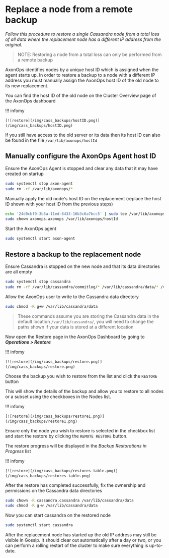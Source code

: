 # Replace a node from a remote backup

*Follow this procedure to restore a single Cassandra node from a total loss of all data where the replacement node
has a different IP address from the original.*

> NOTE: Restoring a node from a total loss can only be performed from a remote backup

AxonOps identifies nodes by a unique host ID which is assigned when the agent starts up. In order to restore a backup to
a node with a different IP address you must manually assign the AxonOps host ID of the old node to its new replacement.

You can find the host ID of the old node on the Cluster Overview page of the AxonOps dashboard

!!! infomy

    [![restore](/img/cass_backups/hostID.png)](/img/cass_backups/hostID.png)

If you still have access to the old server or its data then its host ID can also be found in the file `/var/lib/axonops/hostId`

## Manually configure the AxonOps Agent host ID

Ensure the AxonOps Agent is stopped and clear any data that it may have created on startup

```bash
sudo systemctl stop axon-agent
sudo rm -rf /var/lib/axonops/*
```

Manually apply the old node's host ID on the replacement (replace the host ID shown with your host ID from the previous steps)

```bash
echo '24d0cbf9-3b5a-11ed-8433-16b3c6a7bcc5' | sudo tee /var/lib/axonops/hostId
sudo chown axonops.axonops /var/lib/axonops/hostId
```

Start the AxonOps agent

```bash
sudo systemctl start axon-agent
```

## Restore a backup to the replacement node

Ensure Cassandra is stopped on the new node and that its data directories are all empty
```bash
sudo systemctl stop cassandra
sudo rm -rf /var/lib/cassandra/commitlog/* /var/lib/cassandra/data/* /var/lib/cassandra/hints/* /var/lib/cassandra/saved_caches/*
```

Allow the AxonOps user to write to the Cassandra data directory
```bash
sudo chmod -R g+w /var/lib/cassandra/data
```

> These commands assume you are storing the Cassandra data in the default location `/var/lib/cassandra/`, you will
> need to change the paths shown if your data is stored at a different location

Now open the Restore page in the AxonOps Dashboard by going to ***Operations > Restore***

!!! infomy

    [![restore](/img/cass_backups/restore.png)](/img/cass_backups/restore.png)

Choose the backup you wish to restore from the list and click the `RESTORE` button

This will show the details of the backup and allow you to restore to all nodes or a subset using the checkboxes in the Nodes list.

!!! infomy

    [![restore](/img/cass_backups/restore1.png)](/img/cass_backups/restore1.png)

Ensure only the node you wish to restore is selected in the checkbox list and start the restore by clicking the
`REMOTE RESTORE` button.

The restore progress will be displayed in the *Backup Restorations in Progress* list

!!! infomy

    [![restore](/img/cass_backups/restores-table.png)](/img/cass_backups/restores-table.png)

After the restore has completed successfully, fix the ownership and permissions on the Cassandra data directories
```bash
sudo chown -R cassandra.cassandra /var/lib/cassandra/data
sudo chmod -R g-w /var/lib/cassandra/data
```

Now you can start cassandra on the restored node
```bash
sudo systemctl start cassandra
```

After the replacement node has started up the old IP address may still be visible in Gossip. It should clear out automatically
after a day or two, or you can perform a rolling restart of the cluster to make sure everything is up-to-date.
